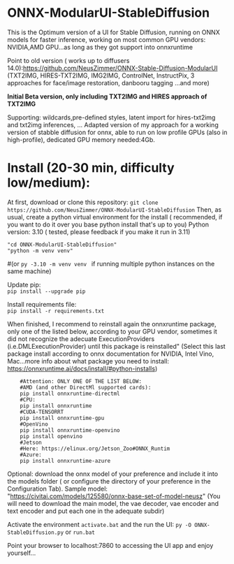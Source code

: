 # ONNX-ModularUI-StableDiffusion
This is the Optimum version of a UI for Stable Diffusion, running on ONNX models for faster inference, working on most common GPU vendors: NVIDIA,AMD GPU...as long as they got support into onnxruntime

Point to old version ( works up to diffusers 14.0):https://github.com/NeusZimmer/ONNX-Stable-Diffusion-ModularUI
(TXT2IMG, HIRES-TXT2IMG, IMG2IMG, ControlNet, InstructPix, 3 approaches for face/image restoration, danbooru tagging ...and more)

**Initial Beta version, only including TXT2IMG and HIRES approach of TXT2IMG**


Supporting: wildcards,pre-defined styles, latent import for hires-txt2img and txt2img inferences, ...
Adapted version of my approach for a working version of stabble diffusion for onnx, able to run on low profile GPUs (also in high-profile), dedicated GPU memory needed:4Gb.

# Install (20-30 min, difficulty low/medium): 

At first, download or clone this repository: ```git clone https://github.com/NeusZimmer/ONNX-ModularUI-StableDiffusion```
Then, as usual, create a python virtual environment for the install ( recommended, if you want to do it over you base python install that's up to you)
Python version: 3.10 ( tested, please feedback if you make it run in 3.11)
```
"cd ONNX-ModularUI-StableDiffusion"
"python -m venv venv"
```
 #(or  ```py -3.10 -m venv venv ``` if running multiple python instances on the same machine)

 Update pip:  
```pip install --upgrade pip```

Install requirements file:  
```pip install -r requirements.txt```

When finished, I recommend to reinstall again the onnxruntime package, only one of the listed below, according to your GPU vendor, sometimes it did not recognize the adecuate ExecutionProviders (i.e.DMLExecutionProvider) until this package is reinstalled"
 (Select this last package install according to onnx documentation for NVIDIA, Intel Vino, Mac...more info about what package you need to install: https://onnxruntime.ai/docs/install/#python-installs)

```
    #Attention: ONLY ONE OF THE LIST BELOW:
    #AMD (and other DirectMl supported cards):
    pip install onnxruntime-directml
    #CPU:
    pip install onnxruntime
    #CUDA-TENSORRT
    pip install onnxruntime-gpu
    #OpenVino
    pip install onnxruntime-openvino
    pip install openvino
    #Jetson
    #Here: https://elinux.org/Jetson_Zoo#ONNX_Runtim
    #Azure:
    pip install onnxruntime-azure
```
Optional: download the onnx model of your preference and include it into the models folder ( or configure the directory of your preference in the Configuration Tab).
Sample model: "https://civitai.com/models/125580/onnx-base-set-of-model-neusz"
(You will need to download the main model, the vae decoder, vae encoder and text encoder and put each one in the adequate subdir)

Activate the environment  ```activate.bat```
and the run the UI: ```py -O ONNX-StableDiffusion.py```
or ```run.bat```

Point your browser to localhost:7860 to accessing the UI app and enjoy yourself...







